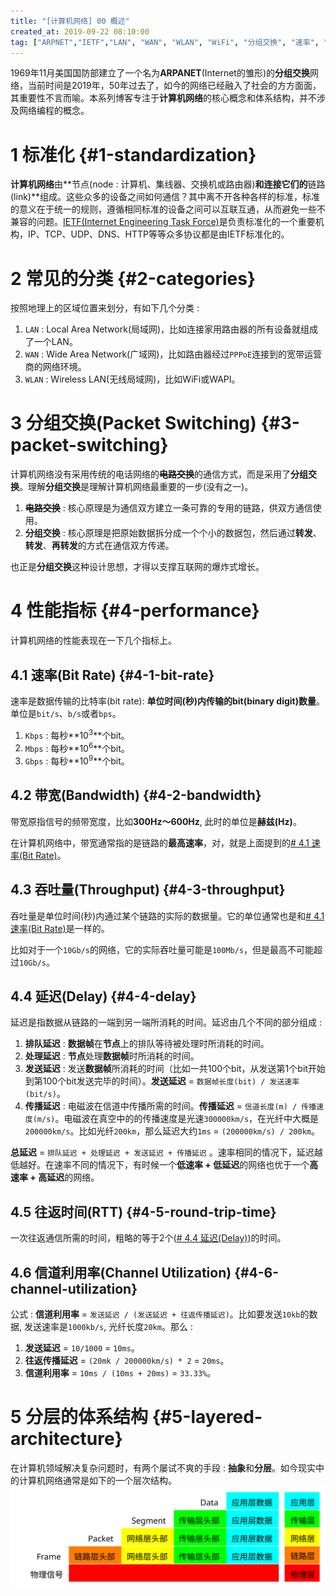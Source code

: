 ```yaml
---
title: "[计算机网络] 00 概述"
created_at: 2019-09-22 08:10:00
tag: ["ARPNET","IETF","LAN", "WAN", "WLAN", "WiFi", "分组交换", "速率", "带宽", "延迟", "RTT", "OSI", "TCP/IP", "信道利用率"]
---
```


1969年11月美国国防部建立了一个名为**ARPANET**(Internet的雏形)的**分组交换**网络，当前时间是2019年，50年过去了，如今的网络已经融入了社会的方方面面，其重要性不言而喻。本系列博客专注于**计算机网络**的核心概念和体系结构，并不涉及网络编程的概念。

# 1 标准化 {#1-standardization} 

**计算机网络**由**节点(node : 计算机、集线器、交换机或路由器)**和连接它们的**链路(link)**组成。这些众多的设备之间如何通信？其中离不开各种各样的标准，标准的意义在于统一的规则，遵循相同标准的设备之间可以互联互通，从而避免一些不兼容的问题。[IETF(Internet Engineering Task Force)][ietf]是负责标准化的一个重要机构，IP、TCP、UDP、DNS、HTTP等等众多协议都是由IETF标准化的。

# 2 常见的分类 {#2-categories}

按照地理上的区域位置来划分，有如下几个分类 :

1. `LAN` : Local Area Network(局域网)，比如连接家用路由器的所有设备就组成了一个LAN。
2. `WAN` : Wide Area Network(广域网)，比如路由器经过`PPPoE`连接到的宽带运营商的网络环境。
3. `WLAN` : Wireless LAN(无线局域网)，比如WiFi或WAPI。

# 3 分组交换(Packet Switching) {#3-packet-switching}

计算机网络没有采用传统的电话网络的~~**电路交换**~~的通信方式，而是采用了**分组交换**。理解**分组交换**是理解计算机网络最重要的一步(没有之一)。

1. ~~**电路交换**~~ : 核心原理是为通信双方建立一条可靠的专用的链路，供双方通信使用。
2. **分组交换** : 核心原理是把原始数据拆分成一个个小的数据包，然后通过**转发**、**转发**、**再转发**的方式在通信双方传递。

也正是**分组交换**这种设计思想，才得以支撑互联网的爆炸式增长。

# 4 性能指标 {#4-performance}

计算机网络的性能表现在一下几个指标上。

## 4.1 速率(Bit Rate) {#4-1-bit-rate}

速率是数据传输的比特率(bit rate): **单位时间(秒)内传输的bit(binary digit)数量**。单位是`bit/s`、`b/s`或者`bps`。

1. `Kbps` : 每秒**10<sup>3</sup>**个bit。
2. `Mbps` : 每秒**10<sup>6</sup>**个bit。
3. `Gbps` : 每秒**10<sup>9</sup>**个bit。

## 4.2 带宽(Bandwidth) {#4-2-bandwidth}

带宽原指信号的频带宽度，比如**300Hz～600Hz**, 此时的单位是**赫兹(Hz)**。

在计算机网络中，带宽通常指的是链路的**最高速率**，对，就是上面提到的[# 4.1 速率(Bit Rate)](#4-1-bit-rate)。

## 4.3 吞吐量(Throughput) {#4-3-throughput}

吞吐量是单位时间(秒)内通过某个链路的实际的数据量。它的单位通常也是和[# 4.1 速率(Bit Rate)](#4-1-bit-rate)是一样的。

比如对于一个`10Gb/s`的网络，它的实际吞吐量可能是`100Mb/s`，但是最高不可能超过`10Gb/s`。

## 4.4 延迟(Delay) {#4-4-delay}

延迟是指数据从链路的一端到另一端所消耗的时间。延迟由几个不同的部分组成 : 

1. **排队延迟** : **数据帧**在**节点**上的排队等待被处理时所消耗的时间。
2. **处理延迟** : **节点**处理**数据帧**时所消耗的时间。
3. **发送延迟** : 发送**数据帧**所消耗的时间（比如一共100个bit，从发送第1个bit开始到第100个bit发送完毕的时间）。**发送延迟** = `数据帧长度(bit) / 发送速率(bit/s)`。
4. **传播延迟** : 电磁波在信道中传播所需的时间。**传播延迟** = `信道长度(m) / 传播速度(m/s)`。电磁波在真空中的的传播速度是光速`300000km/s`，在光纤中大概是`200000km/s`。比如光纤`200km`，那么延迟大约`1ms` = `(200000km/s) / 200km`。

**总延迟** = `排队延迟 + 处理延迟 + 发送延迟 + 传播延迟` 。速率相同的情况下，延迟越低越好。在速率不同的情况下，有时候一个**低速率 + 低延迟**的网络也优于一个**高速率 + 高延迟**的网络。

## 4.5 往返时间(RTT) {#4-5-round-trip-time}

一次往返通信所需的时间，粗略的等于2个([# 4.4 延迟(Delay)](#4-4-delay))的时间。

## 4.6 信道利用率(Channel Utilization) {#4-6-channel-utilization}

公式 : **信道利用率** = `发送延迟 / (发送延迟 + 往返传播延迟)`。比如要发送`10kb`的数据, 发送速率是`1000kb/s`, 光纤长度`20km`。那么 : 

1. **发送延迟** = `10/1000` = `10ms`。
2. **往返传播延迟** = `(20mk / 200000km/s) * 2` = `20ms`。
3. **信道利用率** = `10ms / (10ms + 20ms)` = `33.33%`。


# 5 分层的体系结构 {#5-layered-architecture}

在计算机领域解决复杂问题时，有两个屡试不爽的手段 : **抽象**和**分层**。如今现实中的计算机网络通常是如下的一个层次结构。
![](layer.svg)

[ietf]:https://www.ietf.org/